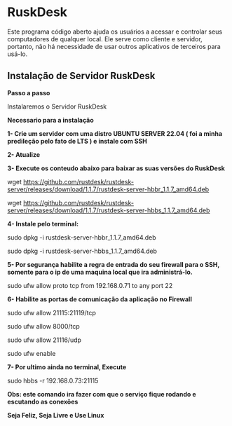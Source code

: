 # RuskDesk

Este programa código aberto ajuda os usuários a acessar e controlar seus computadores de qualquer local. Ele serve como cliente e servidor, portanto, não há necessidade de usar outros aplicativos de terceiros para usá-lo.


## Instalação de Servidor RuskDesk

**Passo a passo**
 
Instalaremos o Servidor RuskDesk

**Necessario para a instalação**

**1- Crie um servidor com uma distro UBUNTU SERVER 22.04 ( foi a minha predileção pelo fato de LTS ) e instale com SSH**

**2- Atualize**

**3- Execute os conteudo abaixo para baixar as suas versões do RuskDesk**

  wget https://github.com/rustdesk/rustdesk-server/releases/download/1.1.7/rustdesk-server-hbbr_1.1.7_amd64.deb
  
  wget https://github.com/rustdesk/rustdesk-server/releases/download/1.1.7/rustdesk-server-hbbs_1.1.7_amd64.deb
  
**4- Instale pelo terminal:**

  sudo dpkg -i rustdesk-server-hbbr_1.1.7_amd64.deb
  
  sudo dpkg -i rustdesk-server-hbbs_1.1.7_amd64.deb
  
**5- Por segurança habilite a regra de entrada do seu firewall para o SSH, somente para o ip de uma maquina local que ira administrá-lo.**

  sudo ufw allow proto tcp from 192.168.0.71 to any port 22
  
**6- Habilite as portas de comunicação da aplicação no Firewall**

  sudo ufw allow 21115:21119/tcp
  
  sudo ufw allow 8000/tcp
  
  sudo ufw allow 21116/udp
  
  sudo ufw enable

**7- Por ultimo ainda no terminal, Execute**

  sudo hbbs -r 192.168.0.73:21115
  
**Obs: este comando ira fazer com que o serviço fique rodando e escutando as conexões**

**Seja Feliz, Seja Livre e Use Linux**
